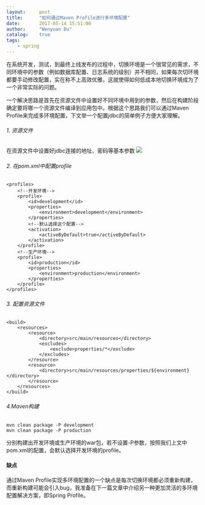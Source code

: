 ```yaml
---
layout:     post
title:      "如何通过Maven Profile进行多环境配置"
date:       2017-05-14 15:51:00
author:     "Wenyuan Du"
catalog: 	true
tags:
    - spring
---
```


在系统开发，测试，到最终上线发布的过程中，切换环境是一个很常见的需求，不同环境中的参数（例如数据库配置、日志系统的级别）并不相同，如果每次切环境都要手动修改配置，实在称不上高效优雅，这就使得如何低成本地切换环境成为了一个非常实际的问题。

一个解决思路是首先在资源文件中设置好不同环境中用到的参数，然后在构建阶段确定要将哪一个资源文件编译到应用包中。根据这个思路我们可以通过Maven Profile来完成多环境配置，下文举一个配置jdbc的简单例子方便大家理解。
###### 1. 资源文件
在资源文件中设置好jdbc连接的地址、密码等基本参数
![](http://upload-images.jianshu.io/upload_images/3478473-56ea3acba2efab7d.png?imageMogr2/auto-orient/strip%7CimageView2/2/w/1240)

###### 2. 在pom.xml中配置profile
```maven
<profiles>
    <!--开发环境-->
    <profile>
        <id>development</id>
        <properties>
            <environment>development</environment>
        </properties>
        <!--默认选择这个配置-->
        <activation>
            <activeByDefault>true</activeByDefault>
        </activation>
    </profile>
    <!--生产环境-->
    <profile>
        <id>production</id>
        <properties>
            <environment>production</environment>
        </properties>
    </profile>
</profiles>
```
###### 3. 配置资源文件
```maven
<build>
    <resources>
        <resource>
            <directory>src/main/resources</directory>
            <excludes>
                <exclude>properties/*</exclude>
            </excludes>
        </resource>
        <resource>  
            <directory>src/main/resources/properties/${environment}</directory>  
        </resource>  
    </resources>
</build>
```
###### 4.Maven构建
```
mvn clean package -P development
mvn clean package -P production
```
分别构建出开发环境或生产环境的war包，若不设置-P参数，按照我们上文中pom.xml的配置，会默认选择开发环境的profile。

#### 缺点
通过Maven Profile实现多环境配置的一个缺点是每次切换环境都必须重新构建，而重新构建可能会引入bug，我准备在下一篇文章中介绍另一种更加灵活的多环境配置解决方案，即Spring Profile。
